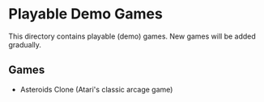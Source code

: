 # Playable Demo Games

This directory contains playable (demo) games. New games will be added gradually.

## Games

- Asteroids Clone (Atari's classic arcage game)
